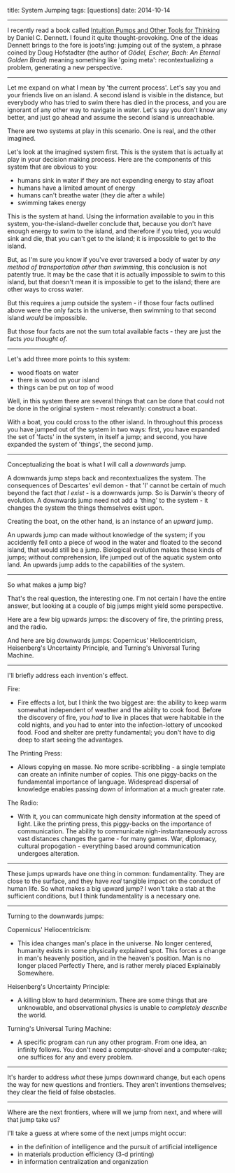 title: System Jumping
tags: [questions]
date: 2014-10-14

---

I recently read a book called [Intuition Pumps and Other Tools for Thinking](http://books.wwnorton.com/books/detail.aspx?id=4294978673) by Daniel C. Dennett. I found it quite thought-provoking. One of the ideas Dennett brings to the fore is joots'ing: jumping out of the system, a phrase coined by Doug Hofstadter (the author of _Gödel, Escher, Bach: An Eternal Golden Braid_) meaning something like 'going meta': recontextualizing a problem, generating a new perspective.  

---

Let me expand on what I mean by 'the current process'. Let's say you and your friends live on an island. A second island is visible in the distance, but everybody who has tried to swim there has died in the process, and you are ignorant of any other way to navigate in water. Let's say you don't know any better, and just go ahead and assume the second island is unreachable.

There are two systems at play in this scenario. One is real, and the other imagined. 

Let's look at the imagined system first. This is the system that is actually at play in your decision making process. Here are the components of this system that are obvious to you:

- humans sink in water if they are not expending energy to stay afloat
- humans have a limited amount of energy
- humans can't breathe water (they die after a while)
- swimming takes energy

This is the system at hand. Using the information available to you in this system, you-the-island-dweller conclude that, because you don't have enough energy to swim to the island, and therefore if you tried, you would sink and die, that you can't get to the island; it is impossible to get to the island.

But, as I'm sure you know if you've ever traversed a body of water by _any method of transportation other than swimming_, this conclusion is not patently true. It may be the case that it is actually impossible to swim to this island, but that doesn't mean it is impossible to get to the island; there are other ways to cross water.

But this requires a jump outside the system - if those four facts outlined above were the only facts in the universe, then swimming to that second island _would_ be impossible. 

But those four facts are not the sum total available facts - they are just the facts _you thought of_. 

---

Let's add three more points to this system:

- wood floats on water
- there is wood on your island
- things can be put on top of wood

Well, in this system there are several things that can be done that could not be done in the original system - most relevantly: construct a boat.

With a boat, you could cross to the other island. In throughout this process you have jumped out of the system in two ways: first, you have expanded the set of 'facts' in the system, in itself a jump; and second, you have expanded the system of 'things', the second jump.

---

Conceptualizing the boat is what I will call a _downwards_ jump.

A downwards jump steps back and recontextualizes the system. The consequences of Descartes' evil demon - that 'I' cannot be certain of much beyond the fact _that I exist_ - is a downwards jump. So is Darwin's theory of evolution. A downwards jump need not add a 'thing' to the system - it changes the system the things themselves exist upon.

Creating the boat, on the other hand, is an instance of an _upward_ jump.

An upwards jump can made without knowledge of the system; if you accidently fell onto a piece of wood in the water and floated to the second island, that would still be a jump. Biological evolution makes these kinds of jumps; without comprehension, life jumped out of the aquatic system onto land. An upwards jump adds to the capabilities of the system. 

---

So what makes a jump big?

That's the real question, the interesting one. I'm not certain I have the entire answer, but looking at a couple of big jumps might yield some perspective.

Here are a few big upwards jumps: the discovery of fire, the printing press, and the radio. 

And here are big downwards jumps: Copernicus' Heliocentricism, Heisenberg's Uncertainty Principle, and Turning's Universal Turing Machine.

---

I'll briefly address each invention's effect.

Fire:

- Fire effects a lot, but I think the two biggest are: the ability to keep warm somewhat independent of weather and the ability to cook food. Before the discovery of fire, you _had_ to live in places that were habitable in the cold nights, and you had to enter into the infection-lottery of uncooked food. Food and shelter are pretty fundamental; you don't have to dig deep to start seeing the advantages.

The Printing Press:

- Allows copying en masse. No more scribe-scribbling - a single template can create an infinite number of copies. This one piggy-backs on the fundamental importance of language. Widespread dispersal of knowledge enables passing down of information at a much greater rate. 

The Radio:

- With it, you can communicate high density information at the speed of light. Like the printing press, this piggy-backs on the importance of communication. The ability to communicate nigh-instantaneously across vast distances changes the game - for many games. War, diplomacy, cultural propogation - everything based around communication undergoes alteration.

--- 

These jumps upwards have one thing in common: fundamentality. They are close to the surface, and they have _real_ tangible impact on the conduct of human life. So what makes a big upward jump? I won't take a stab at the sufficient conditions, but I think fundamentality is a necessary one. 

---

Turning to the downwards jumps:

Copernicus' Heliocentricism:

- This idea changes man's place in the universe. No longer centered, humanity exists in some physically explained spot. This forces a change in man's heavenly position, and in the heaven's position. Man is no longer placed Perfectly There, and is rather merely placed Explainably Somewhere.

Heisenberg's Uncertainty Principle:

- A killing blow to hard determinism. There are some things that are unknowable, and observational physics is unable to _completely describe_ the world. 

Turning's Universal Turing Machine:

- A specific program can run any other program. From one idea, an infinity follows. You don't need a computer-shovel and a computer-rake; one suffices for any and every problem. 

---

It's harder to address _what_ these jumps downward change, but each opens the way for new questions and frontiers. They aren't inventions themselves; they clear the field of false obstacles. 

---

Where are the next frontiers, where will we jump from next, and where will that jump take us?

I'll take a guess at where some of the next jumps might occur: 

- in the definition of intelligence and the pursuit of artificial intelligence
- in materials production efficiency (3-d printing)
- in information centralization and organization
